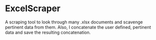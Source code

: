 # ExcelScraper
A scraping tool to look through many .xlsx documents and scavenge pertinent data from them.
Also, I concatenate the user defined, pertinent data and save the resulting concatenation.

